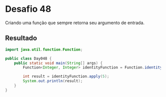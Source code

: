 # Desafio 48

Criando uma função que sempre retorna seu argumento de entrada. 

## Resultado

```java
import java.util.function.Function;

public class Day048 {
    public static void main(String[] args) {
        Function<Integer, Integer> identityFunction = Function.identity();

        int result = identityFunction.apply(5);
        System.out.println(result); 
    }
}
```